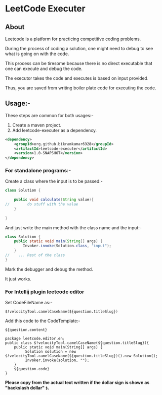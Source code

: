 # LeetCode Executer

## About

Leetcode is a platform for practicing competitive coding problems. 

During the process of coding a solution, one might need to debug to see what is going on with the code.

This process can be tiresome because there is no direct executable that one can execute and debug the code.

The executor takes the code and executes is based on input provided.

Thus, you are saved from writing boiler plate code for executing the code.

## Usage:-

These steps are common for both usages:-

1. Create a maven project.
2. Add leetcode-executer as a dependency.

```xml
<dependency>
    <groupId>org.github.bikramkumar6928</groupId>
    <artifactId>leetcode-executer</artifactId>
    <version>1.0-SNAPSHOT</version>
</dependency>
```

### For standalone programs:-

Create a class where the input is to be passed:- 

```java
class Solution {
    
    public void calculate(String value){
//        do stuff with the value
    }
    
}
```

And just write the main method with the class name and the input:-

```java
class Solution {
    public static void main(String[] args) {
        Invoker.invoke(Solution.class, "input");
    }
//    ... Rest of the class
}
```

Mark the debugger and debug the method. 

It just works.


### For Intellij plugin leetcode editor

Set CodeFileName as:-
```
$!velocityTool.camelCaseName(${question.titleSlug})
```
Add this code to the CodeTemplate:-

```
${question.content}
  
package leetcode.editor.en;
public class $!velocityTool.camelCaseName(${question.titleSlug}){
    public static void main(String[] args) {
         Solution solution = new $!velocityTool.camelCaseName(${question.titleSlug})().new Solution();
         Invoker.invoke(solution, "");
    }
    ${question.code}
}
```

**Please copy from the actual text written if the dollar sign is shown as "backslash dollar" `$`.**